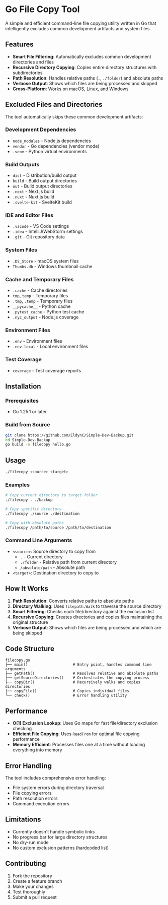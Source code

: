 # Go File Copy Tool

A simple and efficient command-line file copying utility written in Go that intelligently excludes common development artifacts and system files.

## Features

- **Smart File Filtering**: Automatically excludes common development directories and files
- **Recursive Directory Copying**: Copies entire directory structures with subdirectories
- **Path Resolution**: Handles relative paths (`.`, `./folder`) and absolute paths
- **Verbose Output**: Shows which files are being processed and skipped
- **Cross-Platform**: Works on macOS, Linux, and Windows

## Excluded Files and Directories

The tool automatically skips these common development artifacts:

### Development Dependencies
- `node_modules` - Node.js dependencies
- `vendor` - Go dependencies (vendor mode)
- `.venv` - Python virtual environments

### Build Outputs
- `dist` - Distribution/build output
- `build` - Build output directories
- `out` - Build output directories
- `.next` - Next.js build
- `.nuxt` - Nuxt.js build
- `.svelte-kit` - SvelteKit build

### IDE and Editor Files
- `.vscode` - VS Code settings
- `.idea` - IntelliJ/WebStorm settings
- `.git` - Git repository data

### System Files
- `.DS_Store` - macOS system files
- `Thumbs.db` - Windows thumbnail cache

### Cache and Temporary Files
- `.cache` - Cache directories
- `tmp`, `temp` - Temporary files
- `.tmp`, `.temp` - Temporary files
- `__pycache__` - Python cache
- `.pytest_cache` - Python test cache
- `.nyc_output` - Node.js coverage

### Environment Files
- `.env` - Environment files
- `.env.local` - Local environment files

### Test Coverage
- `coverage` - Test coverage reports

## Installation

### Prerequisites
- Go 1.25.1 or later

### Build from Source
```bash
git clone https://github.com/EldynC/Simple-Dev-Backup.git
cd Simple-Dev-Backup
go build -o filecopy hello.go
```

## Usage

```bash
./filecopy <source> <target>
```

### Examples

```bash
# Copy current directory to target folder
./filecopy . ./backup

# Copy specific directory
./filecopy ./source ./destination

# Copy with absolute paths
./filecopy /path/to/source /path/to/destination
```

### Command Line Arguments

- `<source>`: Source directory to copy from
  - `.` - Current directory
  - `./folder` - Relative path from current directory
  - `/absolute/path` - Absolute path
- `<target>`: Destination directory to copy to

## How It Works

1. **Path Resolution**: Converts relative paths to absolute paths
2. **Directory Walking**: Uses `filepath.Walk` to traverse the source directory
3. **Smart Filtering**: Checks each file/directory against the exclusion list
4. **Recursive Copying**: Creates directories and copies files maintaining the original structure
5. **Verbose Output**: Shows which files are being processed and which are being skipped

## Code Structure

```
filecopy.go
├── main()                    # Entry point, handles command line arguments
├── getPath()                 # Resolves relative and absolute paths
├── getSourceDirectories()    # Orchestrates the copying process
├── copyDir()                 # Recursively walks and copies directories
├── copyFile()                # Copies individual files
└── check()                   # Error handling utility
```

## Performance

- **O(1) Exclusion Lookup**: Uses Go maps for fast file/directory exclusion checking
- **Efficient File Copying**: Uses `ReadFrom` for optimal file copying performance
- **Memory Efficient**: Processes files one at a time without loading everything into memory

## Error Handling

The tool includes comprehensive error handling:
- File system errors during directory traversal
- File copying errors
- Path resolution errors
- Command execution errors

## Limitations

- Currently doesn't handle symbolic links
- No progress bar for large directory structures
- No dry-run mode
- No custom exclusion patterns (hardcoded list)


## Contributing

1. Fork the repository
2. Create a feature branch
3. Make your changes
4. Test thoroughly
5. Submit a pull request
